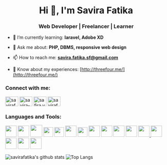 <h1 align="center">Hi 👋, I'm Savira Fatika</h1>
<h3 align="center">Web Developer | Freelancer | Learner</h3>

- 🌱 I’m currently learning: **laravel, Adobe XD**

- 💬 Ask me about: **PHP, DBMS, responsive web design**

- 📫 How to reach me: **savira.fatika.sf@gmail.com**

- 📄 Know about my experiences: [http://threefour.me/](http://threefour.me/)

<h3 align="left">Connect with me:</h3>
<p align="left">
<a href="https://codepen.io/savirafatika" target="blank"><img align="center" src="https://cdn.jsdelivr.net/npm/simple-icons@3.0.1/icons/codepen.svg" alt="savirafatika" height="30" width="40" /></a>
<a href="https://linkedin.com/in/savira-fatika" target="blank"><img align="center" src="https://cdn.jsdelivr.net/npm/simple-icons@3.0.1/icons/linkedin.svg" alt="savira-fatika" height="30" width="40" /></a>
<a href="https://fb.com/safira.vatika" target="blank"><img align="center" src="https://cdn.jsdelivr.net/npm/simple-icons@3.0.1/icons/facebook.svg" alt="safira.vatika" height="30" width="40" /></a>
<a href="https://instagram.com/savirafatika" target="blank"><img align="center" src="https://cdn.jsdelivr.net/npm/simple-icons@3.0.1/icons/instagram.svg" alt="savirafatika" height="30" width="40" /></a>
</p>

<h3 align="left">Languages and Tools:</h3>
<p align="left"> 
  <a href="https://www.w3.org/html/" target="_blank"> <img src="https://upload.wikimedia.org/wikipedia/commons/thumb/8/80/HTML5_logo_resized.svg/1200px-HTML5_logo_resized.svg.png" height="35" /></a> 
  <a href="https://developer.mozilla.org/en-US/docs/Web/JavaScript" target="_blank"> <img src="https://www.freepnglogos.com/uploads/javascript-png/javascript-vector-logo-yellow-png-transparent-javascript-vector-12.png" height="35" /></a> 
  <a href="https://www.w3schools.com/css/" target="_blank"> <img src="https://upload.wikimedia.org/wikipedia/commons/thumb/d/d5/CSS3_logo_and_wordmark.svg/1200px-CSS3_logo_and_wordmark.svg.png" height="37" /></a> 
  <a href="https://www.php.net" target="_blank"> <img src="https://www.php.net/images/logos/new-php-logo.svg" height="30" /></a> 
  <a href="https://www.mysql.com/" target="_blank"> <img src="https://www.freepnglogos.com/uploads/logo-mysql-png/logo-mysql-mysql-and-moodle-elearningworld-5.png" height="30"  /></a>  
  <a href="https://getbootstrap.com" target="_blank"> <img src="https://avatars1.githubusercontent.com/u/2918581?s=200&v=4" height="35" /></a> 
  <a href="https://materializecss.com/" target="_blank"> <img src="https://www.nicepng.com/png/full/169-1696332_materialize-logo-materialize-css-logo.png" height="30" /></a> 
  <a href="https://sass-lang.com" target="_blank"> <img src="https://sass-lang.com/assets/img/styleguide/color-1c4aab2b.png" height="35" /></a> 
  <a href="https://codeigniter.com" target="_blank"> <img src="https://cdn.iconscout.com/icon/free/png-512/codeigniter-4-1175201.png" height="35" /></a> 
  <a href="https://laravel.com/" target="_blank"> <img src="https://upload.wikimedia.org/wikipedia/commons/thumb/9/9a/Laravel.svg/1200px-Laravel.svg.png" height="35" /></a>  
  <a href="https://reactjs.org/" target="_blank"> <img src="https://camo.githubusercontent.com/22045498095171997ccf6a9554672519b9f67898/68747470733a2f2f63646e2e776f726c64766563746f726c6f676f2e636f6d2f6c6f676f732f72656163742e737667" height="35" /></a> 
  <a href="https://postman.com" target="_blank"> <img src="https://user-images.githubusercontent.com/7853266/44114706-9c72dd08-9fd1-11e8-8d9d-6d9d651c75ad.png" height="35" /> </a> 
  <a href="https://git-scm.com/" target="_blank"> <img src="https://www.vectorlogo.zone/logos/git-scm/git-scm-icon.svg" height="35" /></a> 
  <a href="https://www.photoshop.com/en" target="_blank"> <img src="https://upload.wikimedia.org/wikipedia/commons/thumb/a/af/Adobe_Photoshop_CC_icon.svg/1200px-Adobe_Photoshop_CC_icon.svg.png" height="35" /></a>
  <a href="https://www.adobe.com/in/products/illustrator.html" target="_blank"> <img src="https://upload.wikimedia.org/wikipedia/commons/thumb/f/fb/Adobe_Illustrator_CC_icon.svg/1200px-Adobe_Illustrator_CC_icon.svg.png" height="35" /></a>
  <a href="https://www.adobe.com/products/xd.html" target="_blank"> <img src="https://upload.wikimedia.org/wikipedia/commons/thumb/c/c2/Adobe_XD_CC_icon.svg/1051px-Adobe_XD_CC_icon.svg.png" height="35" /></a>
</p>

![savirafatika's github stats](https://github-readme-stats.vercel.app/api?username=savirafatika&hide=prs&show_icons=true&hide_border=true)
![Top Langs](https://github-readme-stats.vercel.app/api/top-langs/?username=savirafatika&layout=compact&hide_border=true)
